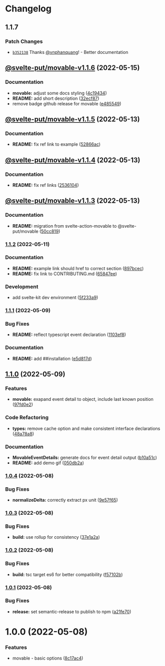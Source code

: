 # Changelog

## 1.1.7

### Patch Changes

- [`b352138`](https://github.com/vnphanquang/svelte-put/commit/b3521382642137a7b4dff76cd160e4aed7b213a5) Thanks [@vnphanquang](https://github.com/vnphanquang)! - Better documentation

## [@svelte-put/movable-v1.1.6](https://github.com/vnphanquang/svelte-put/compare/@svelte-put/movable-v1.1.5...@svelte-put/movable-v1.1.6) (2022-05-15)

### Documentation

- **movable:** adjust some docs styling ([4c19434](https://github.com/vnphanquang/svelte-put/commit/4c19434c8f5a97c4a1bf3cba4bbfc9563fdb8e9a))
- **README:** add short description ([32ecf87](https://github.com/vnphanquang/svelte-put/commit/32ecf87dce1a7c6d74fc717c5723304bb6dd5157))
- remove badge github release for movable ([e485549](https://github.com/vnphanquang/svelte-put/commit/e485549754c9088937d4efd1937ce60c0027055b))

## [@svelte-put/movable-v1.1.5](https://github.com/vnphanquang/svelte-put/compare/@svelte-put/movable-v1.1.4...@svelte-put/movable-v1.1.5) (2022-05-13)

### Documentation

- **README:** fix ref link to example ([52866ac](https://github.com/vnphanquang/svelte-put/commit/52866ac225a0a84f0f95ea81e7c83ba018c2597e))

## [@svelte-put/movable-v1.1.4](https://github.com/vnphanquang/svelte-put/compare/@svelte-put/movable-v1.1.3...@svelte-put/movable-v1.1.4) (2022-05-13)

### Documentation

- **README:** fix ref links ([2536104](https://github.com/vnphanquang/svelte-put/commit/2536104b7e84493d76d4e398b365d2713ba20957))

## [@svelte-put/movable-v1.1.3](https://github.com/vnphanquang/svelte-put/compare/@svelte-put/movable-v1.1.2...@svelte-put/movable-v1.1.3) (2022-05-13)

### Documentation

- **README:** migration from svelte-action-movable to @svelte-put/movable ([50cc819](https://github.com/vnphanquang/svelte-put/commit/50cc8198eb39a5ba845ea46358c16b77ae522396))

### [1.1.2](https://github.com/vnphanquang/svelte-action-movable/compare/v1.1.1...v1.1.2) (2022-05-11)

### Documentation

- **README:** example link should href to correct section ([897bcec](https://github.com/vnphanquang/svelte-action-movable/commit/897bcecc6fdb1b22fc89f917c80ef5f0814da7a9))
- **README:** fix link to CONTRIBUTING.md ([65847ee](https://github.com/vnphanquang/svelte-action-movable/commit/65847eee6049d385398a6f38e6d43466ae5b4908))

### Development

- add svelte-kit dev environment ([5f233a9](https://github.com/vnphanquang/svelte-action-movable/commit/5f233a9730968d3b90761603a779be8535217e7e))

### [1.1.1](https://github.com/vnphanquang/svelte-action-movable/compare/v1.1.0...v1.1.1) (2022-05-09)

### Bug Fixes

- **README:** reflect typescript event declaration ([1103ef8](https://github.com/vnphanquang/svelte-action-movable/commit/1103ef8ad6d3634f92a0959c43ad161e2a5d2f3b))

### Documentation

- **README:** add ##installation ([e5d817d](https://github.com/vnphanquang/svelte-action-movable/commit/e5d817dc32a2040008caa70df8cb65d299950e58))

## [1.1.0](https://github.com/vnphanquang/svelte-action-movable/compare/v1.0.4...v1.1.0) (2022-05-09)

### Features

- **movable:** exapand event detail to object, include last known position ([97fd0e2](https://github.com/vnphanquang/svelte-action-movable/commit/97fd0e28f392e8ae9c5792a2645c23a6588102e9))

### Code Refactoring

- **types:** remove cache option and make consistent interface declarations ([48a78a8](https://github.com/vnphanquang/svelte-action-movable/commit/48a78a820987ff496f49c9666b0161044bbb707e))

### Documentation

- **MovableEventDetails:** generate docs for event detail output ([b10a51c](https://github.com/vnphanquang/svelte-action-movable/commit/b10a51c032984b70f6c5ff0a8d1a3a0d30dff5d9))
- **README:** add demo gif ([050db2a](https://github.com/vnphanquang/svelte-action-movable/commit/050db2ae21b69725df7691222e54fd213117fe47))

### [1.0.4](https://github.com/vnphanquang/svelte-action-movable/compare/v1.0.3...v1.0.4) (2022-05-08)

### Bug Fixes

- **normalizeDelta:** correctly extract px unit ([9e57f65](https://github.com/vnphanquang/svelte-action-movable/commit/9e57f655efb022165698ecf9a01a6420d42ae34e))

### [1.0.3](https://github.com/vnphanquang/svelte-action-movable/compare/v1.0.2...v1.0.3) (2022-05-08)

### Bug Fixes

- **build:** use rollup for consistency ([37e1a2a](https://github.com/vnphanquang/svelte-action-movable/commit/37e1a2a712a45956b4c505dba5a1c31558bfc73f))

### [1.0.2](https://github.com/vnphanquang/svelte-action-movable/compare/v1.0.1...v1.0.2) (2022-05-08)

### Bug Fixes

- **build:** tsc target es6 for better compatibility ([f57102b](https://github.com/vnphanquang/svelte-action-movable/commit/f57102b6167b8452feb06e39545ce23f79aeaf46))

### [1.0.1](https://github.com/vnphanquang/svelte-action-movable/compare/v1.0.0...v1.0.1) (2022-05-08)

### Bug Fixes

- **release:** set semantic-release to publish to npm ([a21fe70](https://github.com/vnphanquang/svelte-action-movable/commit/a21fe70a21009e6ff88bb53475f35f0cc430c30c))

# 1.0.0 (2022-05-08)

### Features

- movable - basic options ([8c17ac4](https://github.com/vnphanquang/svelte-action-movable/commit/8c17ac4ccd6a98bdfd5da7ab13b44c12af61aaa5))
